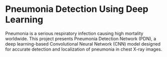 # Pneumonia Detection Using Deep Learning
Pneumonia is a serious respiratory infection causing high mortality worldwide. This project presents Pneumonia Detection Network (PDN), a deep learning-based Convolutional Neural Network (CNN) model designed for accurate detection and localization of pneumonia in chest X-ray images.
